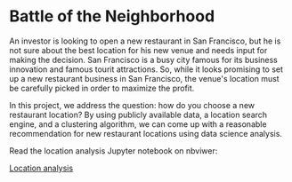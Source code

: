 # Battle of the Neighborhood 

An investor is looking to open a new restaurant in San Francisco, but he 
is not sure about the best location for his new venue and needs input for
 making the decision. San Francisco is a busy city famous for its business 
innovation and famous tourit attractions. So, while it looks promising to 
set up a new restaurant business in San Francisco, the venue's location 
must be carefully picked in order to maximize the profit. 

In this project, we address the question: how do you choose a new restaurant 
location? By using publicly available data, a location search engine, and a 
clustering algorithm, we can come up with a reasonable recommendation for new
restaurant locations using data science analysis.

Read the location analysis Jupyter notebook on nbviwer:

[Location analysis](https://nbviewer.jupyter.org/github/chang48/Data-Science-Projects/blob/master/Battle_of_neighborhoods/location_analysis.ipynb)
